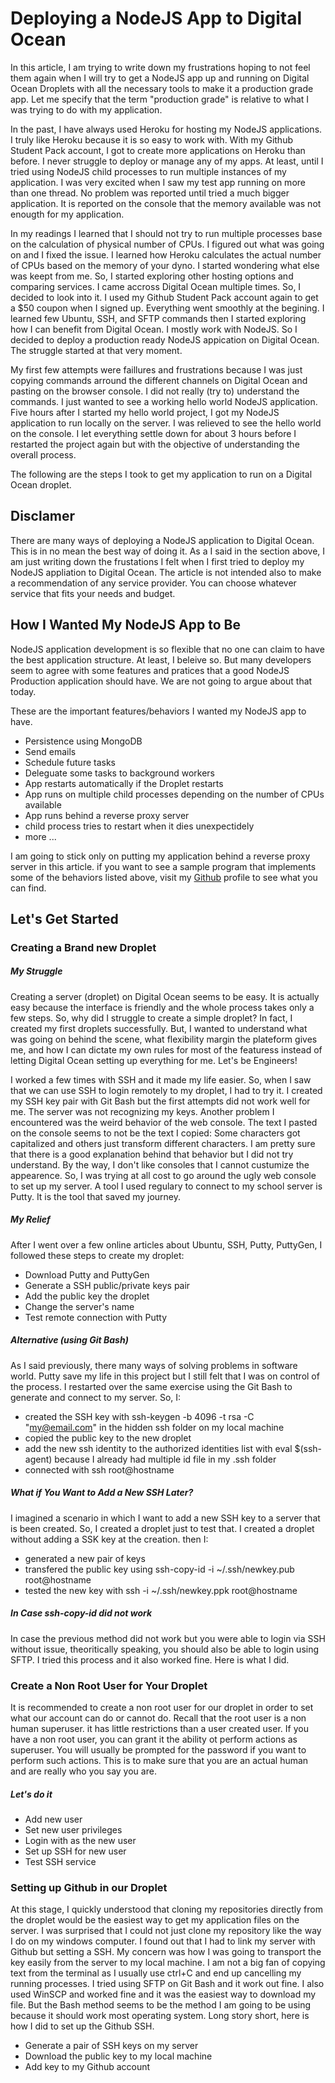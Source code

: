 # Deploying a NodeJS App to Digital Ocean

In this article, I am trying to write down my frustrations hoping to not feel them again when I will try to get a NodeJS app up and running on Digital Ocean Droplets with all the necessary tools to make it a production grade app. Let me specify that the term "production grade" is relative to what I was trying to do with my application. 

In the past, I have always used Heroku for hosting my NodeJS applications. I truly like Heroku because it is so easy to work with. With my Github Student Pack account, I got to create more applications on Heroku than before. I never struggle to deploy or manage any of my apps. At least, until I tried using NodeJS child processes to run multiple instances of my application. I was very excited when I saw my test app running on more than one thread. No problem was reported until tried a much bigger application. It is reported on the console that the memory available was not enougth for my application. 

In my readings I learned that I should not try to run multiple processes base on the calculation of physical number of CPUs. I figured out what was going on and I fixed the issue. I learned how Heroku calculates the actual number of CPUs based on the memory of your dyno. I started wondering what else was keept from me. So, I started exploring other hosting options and comparing services. I came accross Digital Ocean multiple times. So, I decided to look into it. I used my Github Student Pack account again to get a $50 coupon when I signed up. Everything went smoothly at the begining. I learned few Ubuntu, SSH, and SFTP commands then I started exploring how I can benefit from Digital Ocean. I mostly work with NodeJS. So I decided to deploy a production ready NodeJS appication on Digital Ocean. The struggle started at that very moment. 

My first few attempts were faillures and frustrations because I was just copying commands arround the different channels on Digital Ocean and pasting on the browser console. I did not really (try to) understand the commands. I just wanted to see a working hello world NodeJS application. Five hours after I started my hello world project, I got my NodeJS application to run locally on the server. I was relieved to see the hello world on the console. I let everything settle down for about 3 hours before I restarted the project again but with the objective of understanding the overall process. 

The following are the steps I took to get my application to run on a Digital Ocean droplet. 

## Disclamer

There are many  ways of deploying a NodeJS application to Digital Ocean. This is in no mean the best way of doing it. As a I said in the section above, I am just writing down the frustations I felt when I first tried to deploy my NodeJS appliation to Digital Ocean. The article is not intended also to make a recommendation of any service provider. You can choose whatever service that fits your needs and budget.

## How I Wanted My NodeJS App to Be

NodeJS application development is so flexible that no one can claim to have the best application structure. At least, I beleive so. But many developers seem to agree with some features and pratices that a good NodeJS Production application should have. We are not going to argue about that today. 

These are the important features/behaviors I wanted my NodeJS app to have.
  - Persistence using MongoDB
  - Send emails
  - Schedule future tasks
  - Deleguate some tasks to background workers
  - App restarts automatically if the Droplet restarts
  - App runs on multiple child processes depending on the number of CPUs available 
  - App runs behind a reverse proxy server
  - child process tries to restart when it dies unexpectidely
  - more ...

I am going to stick only on putting my application behind a reverse proxy server in this article. if you want to see a sample program that implements some of the behaviors listed above, visit my [Github](https://github.com/shoudou) profile to see what you can find.

## Let's Get Started

### Creating a Brand new Droplet

##### My Struggle 

Creating a server (droplet) on Digital Ocean seems to be easy. It is actually easy because the interface is friendly and the whole process takes only a few steps. So, why did I struggle to create a simple droplet? In fact, I created my first droplets successfully. But, I wanted to understand what was going on behind the scene, what flexibility margin the plateform gives me, and how I can dictate my own rules for most of the featuress instead of letting Digital Ocean setting up everything for me. Let's be Engineers! 

I worked a few times with SSH and it made my life easier. So, when I saw that we can use SSH to login remotely to my droplet, I had to try it. I created my SSH key pair with Git Bash but the first attempts did not work well for me. The server was not recognizing my keys. Another problem I encountered was the weird behavior of the web console. The text I pasted on the console seems to not be the text I copied: Some characters got capitalized and others just transform different characters. I am pretty sure that there is a good explanation behind that behavior but I did not try understand. By the way, I don't like consoles that I cannot custumize the appearence. So, I was trying at all cost to go around the ugly web console to set up my server. A tool I used regulary to connect to my school server is Putty. It is the tool that saved my journey. 

##### My Relief
After I went over a few online articles about Ubuntu, SSH, Putty, PuttyGen, I followed these steps to create my droplet: 
  - Download Putty and PuttyGen
  - Generate a SSH public/private keys pair
  - Add the public key the droplet
  - Change the server's name
  - Test remote connection with Putty

##### Alternative (using Git Bash)

As I said previously, there many ways of solving problems in software world. Putty save my life in this project but I still felt that I was on control of the process. I restarted over the same exercise using the Git Bash to generate and connect to my server. So, I:

  - created the SSH key with ssh-keygen -b 4096 -t rsa -C "my@email.com" in the hidden ssh folder on my local machine
  - copied the public key to the new droplet
  - add the new ssh identity to the authorized identities list with eval $(ssh-agent) because I already had multiple id file in my .ssh folder
  - connected with ssh root@hostname

##### What if You Want to Add a New SSH Later?

I imagined a scenario in which I want to add a new SSH key to a server that is been created. So, I created a droplet just to test that. I created a droplet without adding a SSK key at the creation. then I:
  - generated a new pair of keys
  - transfered the public key using ssh-copy-id -i ~/.ssh/newkey.pub root@hostname
  - tested the new key with ssh -i ~/.ssh/newkey.ppk root@hostname

##### In Case ssh-copy-id did not work

In case the previous method did not work but you were able to login via SSH without issue, theoritically speaking, you should also be able to login using SFTP. I tried this process and it also worked fine. Here is what I did.

### Create a Non Root User for Your Droplet

It is recommended to create a non root user for our droplet in order to set what our account can do or cannot do. Recall that the root user is a non human superuser. it has little restrictions than a user created user. If you have a non root user, you can grant it the ability ot perform actions as superuser. You will usually be prompted for the password if you want to perform such actions. This is to make sure that you are an actual human and are really who you say you are.

##### Let's do it

  - Add new user
  - Set new user privileges
  - Login with as the new user
  - Set up SSH for new user
  - Test SSH service

### Setting up Github in our Droplet

At this stage, I quickly understood that cloning my repositories directly from the droplet would be the easiest way to get my application files on the server. I was surprised that I could not just clone my repository like the way I do on my windows computer. I found out that I had to link my server with Github but setting a SSH. My concern was how I was going to transport the key easily from the server to my local machine. I am not a big fan of copying text from the terminal as I usually use ctrl+C and end up cancelling my running processes. I tried using SFTP on Git Bash and it work out fine. I also used WinSCP and worked fine and it was the easiest way to download my file. But the Bash method seems to be the method I am going to be using because it should work most operating system. Long story short, here is how I did to set up the Github SSH.

  - Generate a pair of SSH keys on my server
  - Download the public key to my local machine
  - Add key to my Github account

